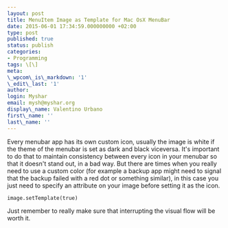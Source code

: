 ```yaml
---
layout: post
title: MenuItem Image as Template for Mac OsX MenuBar
date: 2015-06-01 17:34:59.000000000 +02:00
type: post
published: true
status: publish
categories:
- Programming
tags: \[\]
meta:
\_wpcom\_is\_markdown: '1'
\_edit\_last: '1'
author:
login: Myshar
email: mysh@myshar.org
display\_name: Valentino Urbano
first\_name: ''
last\_name: ''
---
```


Every menubar app has its own custom icon, usually the image is white if the theme of the menubar is set as dark and black viceversa. It's important to do that to maintain consistency between every icon in your menubar so that it doesn't stand out, in a bad way. But there are times when you really need to use a custom color (for example a backup app might need to signal that the backup failed with a red dot or something similar), in this case you just need to specify an attribute on your image before setting it as the icon.

    image.setTemplate(true)

Just remember to really make sure that interrupting the visual flow will be worth it.